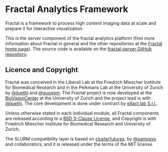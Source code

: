 # Fractal Analytics Framework

Fractal is a framework to process high content imaging data at scale and
prepare it for interactive visualization.

This is the server component of the fractal analytics platform (find more
information about Fractal in general and the other repositories at the [Fractal
home page](https://fractal-analytics-platform.github.io)). The source code is
available on the [fractal-server GitHub
repository](https://github.com/fractal-analytics-platform/fractal-server).


## Licence and Copyright

Fractal was conceived in the Liberali Lab at the Friedrich Miescher Institute for Biomedical Research and in the Pelkmans Lab at the University of Zurich by [@jluethi](https://github.com/jluethi) and [@gusqgm](https://github.com/gusqgm). The Fractal project is now developed at the [BioVisionCenter](https://www.biovisioncenter.uzh.ch/en.html) at the University of Zurich and the project lead is with [@jluethi](https://github.com/jluethi). The core development is done under contract by [eXact lab S.r.l.](https://www.exact-lab.it/).

Unless otherwise stated in each individual module, all Fractal components are
released according to a [BSD 3-Clause
License](https://github.com/fractal-analytics-platform/fractal-server/blob/main/LICENSE),
and Copyright is with Friedrich Miescher Institute for Biomedical Research and
University of Zurich.

The SLURM compatibility layer is based on
[clusterfutures](https://github.com/sampsyo/clusterfutures), by
[@sampsyo](https://github.com/sampsyo) and collaborators, and it is released
under the terms of the MIT license.
